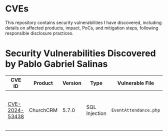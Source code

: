 # CVEs
This repository contains security vulnerabilities I have discovered, including details on affected products, impact, PoCs, and mitigation steps, following responsible disclosure practices.

# Security Vulnerabilities Discovered by Pablo Gabriel Salinas  

| CVE ID         | Product    | Version | Type           | Vulnerable File      | Parameter Affected | Impact                                | Mitigation                                    |
|---------------|-----------|---------|---------------|----------------------|--------------------|----------------------------------------|-----------------------------------------------|
| [CVE-2024-53438](https://nvd.nist.gov/vuln/detail/CVE-2024-53438) | ChurchCRM | 5.7.0   | SQL Injection | `EventAttendance.php` | `Event`            | Allows execution of arbitrary SQL commands | Use prepared statements and parameterized queries |


